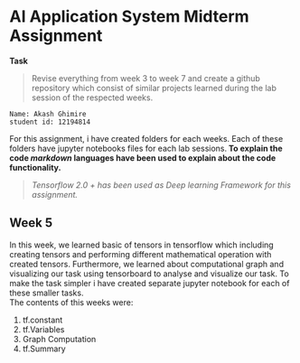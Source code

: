 
# AI Application System Midterm Assignment

**Task**
> Revise everything from week 3 to week 7 and create a github repository which consist of similar projects learned during the lab session of the respected weeks.

````
Name: Akash Ghimire
student id: 12194814

````

For this assignment, i have created folders for each weeks. Each of these folders have jupyter notebooks files for each lab sessions.<strong> To explain the code *markdown* languages have been used to explain about the code functionality. </strong>

> *Tensorflow 2.0 + has been used as Deep learning Framework for this assignment.*

## Week 5
In this week, we learned basic of tensors in tensorflow which including creating tensors and performing different mathematical operation with created tensors. Furthermore, we learned about computational graph and visualizing our task using tensorboard to analyse and visualize our task. 
To make the task simpler i have created separate jupyter notebook for each of these smaller tasks.
<br>
The contents of this weeks were: 
1. tf.constant
2. tf.Variables
3. Graph Computation
4. tf.Summary



  

